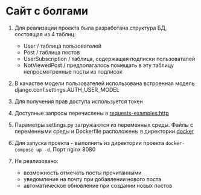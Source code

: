 # Сайт с болгами

1. Для реализации проекта была разработана структура БД, состоящая из 4 таблиц:
    - User / таблица пользователей
    - Post / таблица постов
    - UserSubscription / таблица, содержащая подписки пользоваталей
    - NotViewedPost / предполагалось помещать в эту таблицу непросмотренные посты из подписок
1. В качастве модели пользователей использована встроенная модель django.conf.settings.AUTH_USER_MODEL

1. Для получения прав доступа используется токен

1. Доступные запросы перечислены в [requests-examples.http](https://github.com/headsoft-mikhail/blog_project/blob/master/requests-examples.http)

1. Параметры settings.py загружаются из переменных среды. Файлы с переменными среды и Dockerfile расположены в директории [docker](https://github.com/headsoft-mikhail/blog_project/tree/master/docker)

1. Для запуска проекта  - выполнить из директории проекта ```docker-compose up -d```. Порт nginx 8080

  
1. Не реализовано:
    - возможность отмечать посты прочитанными
    - уведомление на почту при добавлении нового поста
    - автоматическое обновление при создании новых постов

    

